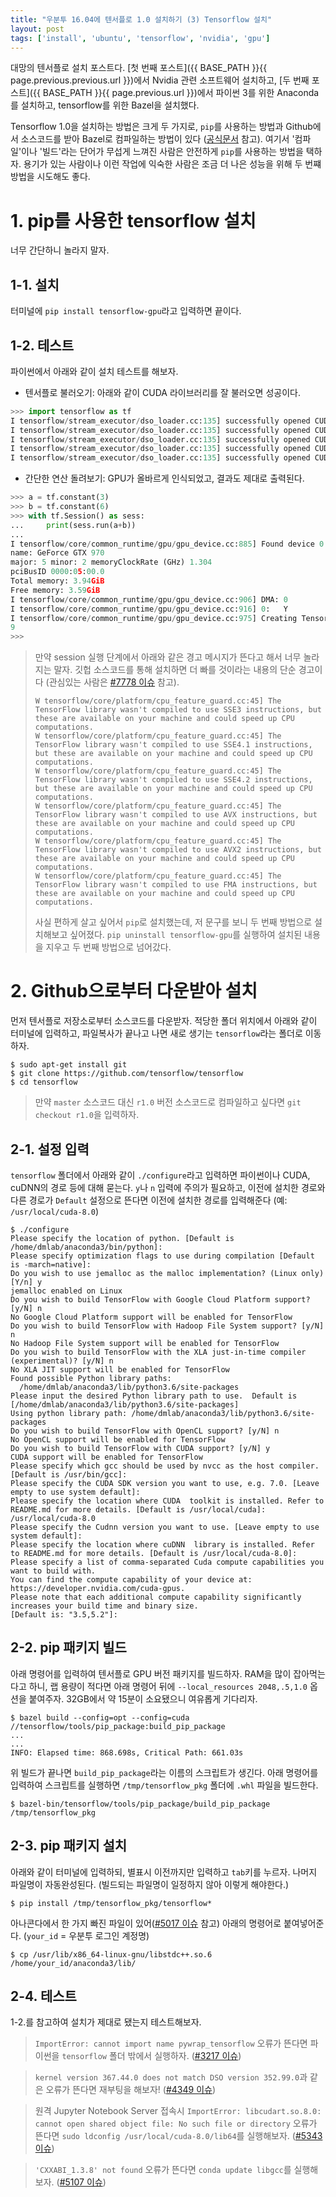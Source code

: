 ```yaml
---
title: "우분투 16.04에 텐서플로 1.0 설치하기 (3) Tensorflow 설치"
layout: post
tags: ['install', 'ubuntu', 'tensorflow', 'nvidia', 'gpu']
---
```


대망의 텐서플로 설치 포스트다. [첫 번째 포스트]({{ BASE_PATH }}{{ page.previous.previous.url }})에서 Nvidia 관련 소프트웨어 설치하고, [두 번째 포스트]({{ BASE_PATH }}{{ page.previous.url }})에서 파이썬 3를 위한 Anaconda를 설치하고, tensorflow를 위한 Bazel을 설치했다.

Tensorflow 1.0을 설치하는 방법은 크게 두 가지로, `pip`를 사용하는 방법과 Github에서 소스코드를 받아 Bazel로 컴파일하는 방법이 있다 ([공식문서](https://www.tensorflow.org/install/install_sources) 참고). 여기서 '컴파일'이나 '빌드'라는 단어가 무섭게 느껴진 사람은 안전하게 `pip`를 사용하는 방법을 택하자. 용기가 있는 사람이나 이런 작업에 익숙한 사람은 조금 더 나은 성능을 위해 두 번쨰 방법을 시도해도 좋다.


# 1. pip를 사용한 tensorflow 설치

너무 간단하니 놀라지 말자.

## 1-1. 설치

터미널에 `pip install tensorflow-gpu`라고 입력하면 끝이다.

## 1-2. 테스트

파이썬에서 아래와 같이 설치 테스트를 해보자.

- 텐서플로 불러오기: 아래와 같이 CUDA 라이브러리를 잘 불러오면 성공이다.

```python
>>> import tensorflow as tf
I tensorflow/stream_executor/dso_loader.cc:135] successfully opened CUDA library libcublas.so.8.0 locally
I tensorflow/stream_executor/dso_loader.cc:135] successfully opened CUDA library libcudnn.so.5 locally
I tensorflow/stream_executor/dso_loader.cc:135] successfully opened CUDA library libcufft.so.8.0 locally
I tensorflow/stream_executor/dso_loader.cc:135] successfully opened CUDA library libcuda.so.1 locally
I tensorflow/stream_executor/dso_loader.cc:135] successfully opened CUDA library libcurand.so.8.0 locally
```

- 간단한 연산 돌려보기: GPU가 올바르게 인식되었고, 결과도 제대로 출력된다.

```python
>>> a = tf.constant(3)
>>> b = tf.constant(6)
>>> with tf.Session() as sess:
...     print(sess.run(a+b))
... 
I tensorflow/core/common_runtime/gpu/gpu_device.cc:885] Found device 0 with properties: 
name: GeForce GTX 970
major: 5 minor: 2 memoryClockRate (GHz) 1.304
pciBusID 0000:05:00.0
Total memory: 3.94GiB
Free memory: 3.59GiB
I tensorflow/core/common_runtime/gpu/gpu_device.cc:906] DMA: 0 
I tensorflow/core/common_runtime/gpu/gpu_device.cc:916] 0:   Y 
I tensorflow/core/common_runtime/gpu/gpu_device.cc:975] Creating TensorFlow device (/gpu:0) -> (device: 0, name: GeForce GTX 970, pci bus id: 0000:05:00.0)
9
>>> 
```

> 만약 session 실행 단계에서 아래와 같은 경고 메시지가 뜬다고 해서 너무 놀라지는 말자. 깃헙 소스코드를 통해 설치하면 더 빠를 것이라는 내용의 단순 경고이다 (관심있는 사람은 [#7778 이슈](https://github.com/tensorflow/tensorflow/issues/7778) 참고).
>
> ```
> W tensorflow/core/platform/cpu_feature_guard.cc:45] The TensorFlow library wasn't compiled to use SSE3 instructions, but these are available on your machine and could speed up CPU computations.
> W tensorflow/core/platform/cpu_feature_guard.cc:45] The TensorFlow library wasn't compiled to use SSE4.1 instructions, but these are available on your machine and could speed up CPU computations.
> W tensorflow/core/platform/cpu_feature_guard.cc:45] The TensorFlow library wasn't compiled to use SSE4.2 instructions, but these are available on your machine and could speed up CPU computations.
> W tensorflow/core/platform/cpu_feature_guard.cc:45] The TensorFlow library wasn't compiled to use AVX instructions, but these are available on your machine and could speed up CPU computations.
> W tensorflow/core/platform/cpu_feature_guard.cc:45] The TensorFlow library wasn't compiled to use AVX2 instructions, but these are available on your machine and could speed up CPU computations.
> W tensorflow/core/platform/cpu_feature_guard.cc:45] The TensorFlow library wasn't compiled to use FMA instructions, but these are available on your machine and could speed up CPU computations.
> ```
> 
> 사실 편하게 살고 싶어서 `pip`로 설치했는데, 저 문구를 보니 두 번째 방법으로 설치해보고 싶어졌다. `pip uninstall tensorflow-gpu`를 실행하여 설치된 내용을 지우고 두 번째 방법으로 넘어갔다.


# 2. Github으로부터 다운받아 설치

먼저 텐서플로 저장소로부터 소스코드를 다운받자. 적당한 폴더 위치에서 아래와 같이 터미널에 입력하고, 파일복사가 끝나고 나면 새로 생기는 `tensorflow`라는 폴더로 이동하자.

```terminal
$ sudo apt-get install git
$ git clone https://github.com/tensorflow/tensorflow
$ cd tensorflow
```

> 만약 `master` 소스코드 대신 `r1.0` 버전 소스코드로 컴파일하고 싶다면 `git checkout r1.0`을 입력하자.

## 2-1. 설정 입력

`tensorflow` 폴더에서 아래와 같이 `./configure`라고 입력하면 파이썬이나 CUDA, cuDNN의 경로 등에 대해 묻는다. `y`나 `n` 입력에 주의가 필요하고, 이전에 설치한 경로와 다른 경로가 `Default` 설정으로 뜬다면 이전에 설치한 경로를 입력해준다 (예: `/usr/local/cuda-8.0`)

```
$ ./configure
Please specify the location of python. [Default is /home/dmlab/anaconda3/bin/python]: 
Please specify optimization flags to use during compilation [Default is -march=native]: 
Do you wish to use jemalloc as the malloc implementation? (Linux only) [Y/n] y
jemalloc enabled on Linux
Do you wish to build TensorFlow with Google Cloud Platform support? [y/N] n
No Google Cloud Platform support will be enabled for TensorFlow
Do you wish to build TensorFlow with Hadoop File System support? [y/N] n
No Hadoop File System support will be enabled for TensorFlow
Do you wish to build TensorFlow with the XLA just-in-time compiler (experimental)? [y/N] n
No XLA JIT support will be enabled for TensorFlow
Found possible Python library paths:
  /home/dmlab/anaconda3/lib/python3.6/site-packages
Please input the desired Python library path to use.  Default is [/home/dmlab/anaconda3/lib/python3.6/site-packages]
Using python library path: /home/dmlab/anaconda3/lib/python3.6/site-packages
Do you wish to build TensorFlow with OpenCL support? [y/N] n
No OpenCL support will be enabled for TensorFlow
Do you wish to build TensorFlow with CUDA support? [y/N] y
CUDA support will be enabled for TensorFlow
Please specify which gcc should be used by nvcc as the host compiler. [Default is /usr/bin/gcc]: 
Please specify the CUDA SDK version you want to use, e.g. 7.0. [Leave empty to use system default]: 
Please specify the location where CUDA  toolkit is installed. Refer to README.md for more details. [Default is /usr/local/cuda]: /usr/local/cuda-8.0
Please specify the Cudnn version you want to use. [Leave empty to use system default]: 
Please specify the location where cuDNN  library is installed. Refer to README.md for more details. [Default is /usr/local/cuda-8.0]: 
Please specify a list of comma-separated Cuda compute capabilities you want to build with.
You can find the compute capability of your device at: https://developer.nvidia.com/cuda-gpus.
Please note that each additional compute capability significantly increases your build time and binary size.
[Default is: "3.5,5.2"]: 
```

## 2-2. pip 패키지 빌드

아래 명령어를 입력하여 텐서플로 GPU 버전 패키지를 빌드하자. RAM을 많이 잡아먹는다고 하니, 랩 용량이 적다면 아래 명령어 뒤에 `--local_resources 2048,.5,1.0` 옵션을 붙여주자. 32GB에서 약 15분이 소요됐으니 여유롭게 기다리자.

```terminal
$ bazel build --config=opt --config=cuda //tensorflow/tools/pip_package:build_pip_package
...
...
INFO: Elapsed time: 868.698s, Critical Path: 661.03s
```

위 빌드가 끝나면 `build_pip_package`라는 이름의 스크립트가 생긴다. 아래 명령어를 입력하여 스크립트를 실행하면 `/tmp/tensorflow_pkg` 폴더에 `.whl` 파일을 빌드한다.

```terminal
$ bazel-bin/tensorflow/tools/pip_package/build_pip_package /tmp/tensorflow_pkg
```

## 2-3. pip 패키지 설치

아래와 같이 터미널에 입력하되, 별표시 이전까지만 입력하고 `tab`키를 누르자. 나머지 파일명이 자동완성된다. (빌드되는 파일명이 일정하지 않아 이렇게 해야한다.)

```terminal
$ pip install /tmp/tensorflow_pkg/tensorflow*
```

아나콘다에서 한 가지 빠진 파일이 있어([#5017 이슈](https://github.com/tensorflow/tensorflow/issues/5017) 참고) 아래의 명령어로 붙여넣어준다. (`your_id` = 우분투 로그인 계정명)

```terminal
$ cp /usr/lib/x86_64-linux-gnu/libstdc++.so.6 /home/your_id/anaconda3/lib/
```

## 2-4. 테스트

1-2.를 참고하여 설치가 제대로 됐는지 테스트해보자. 

> `ImportError: cannot import name pywrap_tensorflow` 오류가 뜬다면 파이썬을 `tensorflow` 폴더 밖에서 실행하자. ([#3217 이슈](https://github.com/tensorflow/tensorflow/issues/3217))

> `kernel version 367.44.0 does not match DSO version 352.99.0`과 같은 오류가 뜬다면 재부팅을 해보자! ([#4349 이슈](https://github.com/tensorflow/tensorflow/issues/4349))

> 원격 Jupyter Notebook Server 접속시 `ImportError: libcudart.so.8.0: cannot open shared object file: No such file or directory` 오류가 뜬다면 `sudo ldconfig /usr/local/cuda-8.0/lib64`를 실행해보자. ([#5343 이슈](https://github.com/tensorflow/tensorflow/issues/5343))

> `'CXXABI_1.3.8' not found` 오류가 뜬다면 `conda update libgcc`를 실행해보자. ([#5107 이슈](https://github.com/tensorflow/tensorflow/issues/5017))